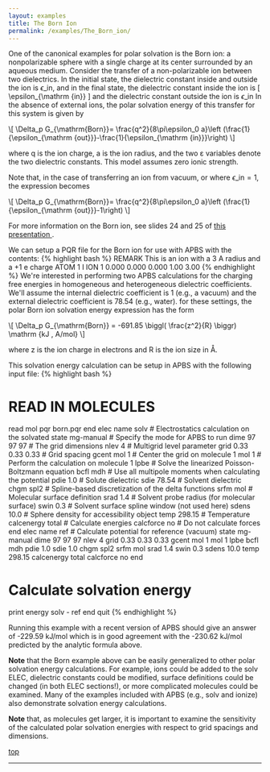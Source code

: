 ```yaml
---
layout: examples
title: The Born Ion
permalink: /examples/The_Born_ion/
---
```

<a id="topcall"></a>
One of the canonical examples for polar solvation is the Born ion: a nonpolarizable sphere with a single charge at its center surrounded by an aqueous medium. Consider the transfer of a non-polarizable ion between two dielectrics. In the initial state, the dielectric constant inside and outside the ion is $\epsilon\_{\mathrm {in}}$, and in the final state, the dielectric constant inside the ion is \[ \epsilon\_{\mathrm {in}} \] and the dielectric constant outside the ion is $\epsilon\_{\mathrm {in}}$ In the absence of external ions, the polar solvation energy of this transfer for this system is given by

\\[ \Delta\_p G\_{\mathrm{Born}}= \frac{q^2}{8\pi\epsilon\_0 a}\left (\frac{1}{\epsilon\_{\mathrm {out}}}-\frac{1}{\epsilon\_{\mathrm {in}}}\right) \\]

where q is the ion charge, a is the ion radius, and the two ε variables denote the two dielectric constants. This model assumes zero ionic strength.

Note that, in the case of transferring an ion from vacuum, or where $\epsilon\_{\mathrm {in}} = 1$, the expression becomes

\\[ \Delta\_p G\_{\mathrm{Born}}= \frac{q^2}{8\pi\epsilon\_0 a}\left (\frac{1}{\epsilon\_{\mathrm {out}}}-1\right) \\]

For more information on the Born ion, see slides 24 and 25 of <a href="http://www.poissonboltzmann.org/docs/2008-12_workshop_lecture.pdf"> this presentation </a>.



We can setup a PQR file for the Born ion for use with APBS with the contents:
{% highlight bash %}
REMARK  This is an ion with a 3 A radius and a +1 e charge
ATOM      1   I  ION     1 0.000   0.000   0.000  1.00 3.00
{% endhighlight %}
We're interested in performing two APBS calculations for the charging free energies in homogeneous and heterogeneous dielectric coefficients. We'll assume the internal dielectric coefficient is 1 (e.g., a vacuum) and the external dielectric coefficient is 78.54 (e.g., water). for these settings, the polar Born ion solvation energy expression has the form

\\[ \Delta_p G_{\mathrm{Born}} = -691.85 \biggl( \frac{z^2}{R} \biggr) \mathrm {kJ \, A/mol} \\]

where z is the ion charge in electrons and R is the ion size in Å.

This solvation energy calculation can be setup in APBS with the following input file:
{% highlight bash %}
# READ IN MOLECULES
read
	mol pqr born.pqr
end
elec name solv # Electrostatics calculation on the solvated state
	mg-manual # Specify the mode for APBS to run
	dime 97 97 97 # The grid dimensions
	nlev 4 # Multigrid level parameter
	grid 0.33 0.33 0.33 # Grid spacing
	gcent mol 1 # Center the grid on molecule 1
	mol 1 # Perform the calculation on molecule 1
	lpbe # Solve the linearized Poisson-Boltzmann equation
	bcfl mdh # Use all multipole moments when calculating the potential
	pdie 1.0 # Solute dielectric
	sdie 78.54 # Solvent dielectric
	chgm spl2 # Spline-based discretization of the delta functions
	srfm mol # Molecular surface definition
	srad 1.4 # Solvent probe radius (for molecular surface)
	swin 0.3 # Solvent surface spline window (not used here)
	sdens 10.0 # Sphere density for accessibility object
	temp 298.15 # Temperature
	calcenergy total # Calculate energies
	calcforce no # Do not calculate forces
end
elec name ref # Calculate potential for reference (vacuum) state
	mg-manual
	dime 97 97 97
	nlev 4
	grid 0.33 0.33 0.33
	gcent mol 1
	mol 1
	lpbe
	bcfl mdh
	pdie 1.0
	sdie 1.0
	chgm spl2
	srfm mol
	srad 1.4
	swin 0.3
	sdens 10.0
	temp 298.15
	calcenergy total
	calcforce no
end
# Calculate solvation energy
print energy solv - ref end
quit
{% endhighlight %}

Running this example with a recent version of APBS should give an answer of -229.59 kJ/mol which is in good agreement with the -230.62 kJ/mol predicted by the analytic formula above.

**Note** that the Born example above can be easily generalized to other polar solvation energy calculations. For example, ions could be added to the solv ELEC, dielectric constants could be modified, surface definitions could be changed (in both ELEC sections!), or more complicated molecules could be examined. Many of the examples included with APBS (e.g., solv and ionize) also demonstrate solvation energy calculations.

**Note** that, as molecules get larger, it is important to examine the sensitivity of the calculated polar solvation energies with respect to grid spacings and dimensions.

<a data-scroll href="#topcall">top</a>
<hr/>







<script type="text/x-mathjax-config">
  MathJax.Hub.Config({
    tex2jax: {inlineMath: [['$','$'], ['\\(','\\)']]}
  });
</script>
<script type="text/javascript"
  src="http://cdn.mathjax.org/mathjax/latest/MathJax.js?config=TeX-AMS-MML_HTMLorMML">
</script>
































